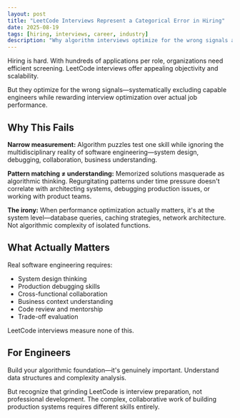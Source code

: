 ```yaml
---
layout: post
title: "LeetCode Interviews Represent a Categorical Error in Hiring"
date: 2025-08-19
tags: [hiring, interviews, career, industry]
description: "Why algorithm interviews optimize for the wrong signals and systematically exclude engineers who excel at actual software development work."
---
```


Hiring is hard. With hundreds of applications per role, organizations need efficient screening. LeetCode interviews offer appealing objectivity and scalability.

But they optimize for the wrong signals—systematically excluding capable engineers while rewarding interview optimization over actual job performance.

## Why This Fails

**Narrow measurement:** Algorithm puzzles test one skill while ignoring the multidisciplinary reality of software engineering—system design, debugging, collaboration, business understanding.

**Pattern matching ≠ understanding:** Memorized solutions masquerade as algorithmic thinking. Regurgitating patterns under time pressure doesn't correlate with architecting systems, debugging production issues, or working with product teams.

**The irony:** When performance optimization actually matters, it's at the system level—database queries, caching strategies, network architecture. Not algorithmic complexity of isolated functions.

## What Actually Matters

Real software engineering requires:
- System design thinking
- Production debugging skills
- Cross-functional collaboration
- Business context understanding
- Code review and mentorship
- Trade-off evaluation

LeetCode interviews measure none of this.

## For Engineers

Build your algorithmic foundation—it's genuinely important. Understand data structures and complexity analysis.

But recognize that grinding LeetCode is interview preparation, not professional development. The complex, collaborative work of building production systems requires different skills entirely.